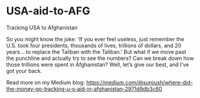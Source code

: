# USA-aid-to-AFG
Tracking USA to Afghanistan

So you might know the joke:
'If you ever feel useless, just remember the U.S. took four presidents, thousands of lives, trillions of dollars, and 20 years… to replace the Taliban with the Taliban.'
But what if we move past the punchline and actually try to see the numbers? Can we break down how those trillions were spent in Afghanistan? Well, let’s give our best, and I’ve got your back.

Read more on my Medium blog: https://medium.com/@suroush/where-did-the-money-go-tracking-u-s-aid-in-afghanistan-2971d9db3c60
